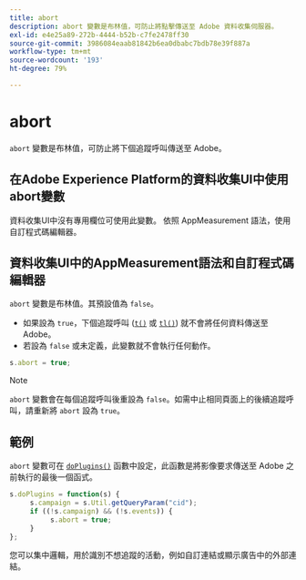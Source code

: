 ```yaml
---
title: abort
description: abort 變數是布林值，可防止將點擊傳送至 Adobe 資料收集伺服器。
exl-id: e4e25a89-272b-4444-b52b-c7fe2478ff30
source-git-commit: 3986084eaab81842b6ea0dbabc7bdb78e39f887a
workflow-type: tm+mt
source-wordcount: '193'
ht-degree: 79%

---
```


# abort

`abort` 變數是布林值，可防止將下個追蹤呼叫傳送至 Adobe。

## 在Adobe Experience Platform的資料收集UI中使用abort變數

資料收集UI中沒有專用欄位可使用此變數。 依照 AppMeasurement 語法，使用自訂程式碼編輯器。

## 資料收集UI中的AppMeasurement語法和自訂程式碼編輯器

`abort` 變數是布林值。其預設值為 `false`。

* 如果設為 `true`，下個追蹤呼叫 ([`t()`](../functions/t-method.md) 或 [`tl()`](../functions/tl-method.md)) 就不會將任何資料傳送至 Adobe。
* 若設為 `false` 或未定義，此變數就不會執行任何動作。

```js
s.abort = true;
```

>[!NOTE]
>
>`abort` 變數會在每個追蹤呼叫後重設為 `false`。如需中止相同頁面上的後續追蹤呼叫，請重新將 `abort` 設為 `true`。

## 範例

`abort` 變數可在 [`doPlugins()`](../functions/doplugins.md) 函數中設定，此函數是將影像要求傳送至 Adobe 之前執行的最後一個函式。

```js
s.doPlugins = function(s) {
     s.campaign = s.Util.getQueryParam("cid");
     if ((!s.campaign) && (!s.events)) {
          s.abort = true;
     }
};
```

您可以集中邏輯，用於識別不想追蹤的活動，例如自訂連結或顯示廣告中的外部連結。
